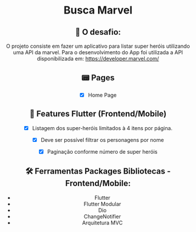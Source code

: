 <div align="center">
<h1 >Busca Marvel</h1>

## 📖 O desafio:

O projeto consiste em fazer um aplicativo para listar super heróis utilizando uma API da
marvel. Para o desenvolvimento do App foi utilizada a API disponibilizada em:
https://developer.marvel.com/


## 📟 Pages
- [x] Home Page

## 🧩 Features Flutter (Frontend/Mobile)

- [x] Listagem dos super-heróis limitados à 4 itens por página.
- [x] Deve ser possível filtrar os personagens por nome
- [x] Paginação conforme número de super heróis


## 🛠 Ferramentas Packages Bibliotecas - Frontend/Mobile:

- <a>Flutter</a>
- <a>Flutter Modular</a>
- <a>Dio</a>
- <a>ChangeNotifier</a>
- <a>Arquitetura MVC</a>
